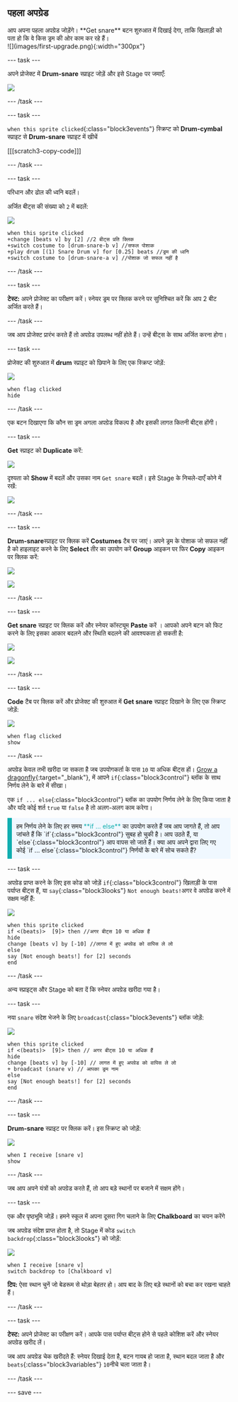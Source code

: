 ## पहला अपग्रेड

<div style="display: flex; flex-wrap: wrap">
<div style="flex-basis: 200px; flex-grow: 1; margin-right: 15px;">
आप अपना पहला अपग्रेड जोड़ेंगे। **Get snare** बटन शुरुआत में दिखाई देगा, ताकि खिलाड़ी को पता हो कि वे किस ड्रम की ओर काम कर रहे हैं।
</div>
<div>
![](images/first-upgrade.png){:width="300px"}
</div>
</div>

--- task ---

अपने प्रोजेक्ट में **Drum-snare** स्प्राइट जोड़ें और इसे Stage पर जमाएँ:

![](images/snare-stage.png)

--- /task ---

--- task ---

`when this sprite clicked`{:class="block3events"} स्क्रिप्ट को **Drum-cymbal** स्प्राइट से **Drum-snare** स्प्राइट में खीचें

[[[scratch3-copy-code]]]

--- /task ---

--- task ---

परिधान और ढोल की ध्वनि बदलें।

अर्जित बीट्स की संख्या को `2` में बदलें:

![](images/snare-icon.png)

```blocks3
when this sprite clicked
+change [beats v] by [2] //2 बीट्स प्रति क्लिक
+switch costume to [drum-snare-b v] //सफल पोशाक
+play drum [(1) Snare Drum v] for [0.25] beats //ड्रम की ध्वनि
+switch costume to [drum-snare-a v] //पोशाक जो सफल नहीं है
```

--- /task ---

--- task ---

**टेस्ट:** अपने प्रोजेक्ट का परीक्षण करें। स्नेयर ड्रम पर क्लिक करने पर सुनिश्चित करें कि आप 2 बीट अर्जित करते हैं।

--- /task ---

जब आप प्रोजेक्ट प्रारंभ करते हैं तो अपग्रेड उपलब्ध नहीं होते हैं। उन्हें बीट्स के साथ अर्जित करना होगा।

--- task ---

प्रोजेक्ट की शुरुआत में **drum** स्प्राइट को छिपाने के लिए एक स्क्रिप्ट जोड़ें:

![](images/snare-icon.png)

```blocks3
when flag clicked
hide
```

--- /task ---

एक बटन दिखाएगा कि कौन सा ड्रम अगला अपग्रेड विकल्प है और इसकी लागत कितनी बीट्स होंगी।

--- task ---

**Get** स्प्राइट को **Duplicate** करें:

![](images/duplicate-get.png)

दृश्यता को **Show** में बदलें और उसका नाम `Get snare` बदलें। इसे Stage के निचले-दाएँ कोने में रखें:

![](images/get-snare.png)

--- /task ---

--- task ---

**Drum-snare**स्प्राइट पर क्लिक करें **Costumes** टैब पर जाएं। अपने ड्रम के पोशाक जो सफल नहीं है को हाइलाइट करने के लिए **Select** तीर का उपयोग करें **Group** आइकन पर फिर **Copy** आइकन पर क्लिक करें:

![](images/snare-icon.png)

![](images/copy-costume.png)

--- /task ---

--- task ---

**Get snare** स्प्राइट पर क्लिक करें और स्नेयर कॉस्ट्यूम **Paste** करें । आपको अपने बटन को फिट करने के लिए इसका आकार बदलने और स्थिति बदलने की आवश्यकता हो सकती है:

![](images/get-snare-icon.png)

![](images/paste-costume.png)

--- /task ---

--- task ---

**Code** टैब पर क्लिक करें और प्रोजेक्ट की शुरुआत में **Get snare** स्प्राइट दिखाने के लिए एक स्क्रिप्ट जोड़ें:

![](images/get-snare-icon.png)

```blocks3
when flag clicked
show
```

--- /task ---

अपग्रेड केवल तभी खरीदा जा सकता है जब उपयोगकर्ता के पास `10` या अधिक बीट्स हों। [Grow a dragonfly](https://projects.raspberrypi.org/hi-IN/projects/grow-a-dragonfly){:target="_blank"}, में आपने `if`{:class="block3control"} ब्लॉक के साथ निर्णय लेने के बारे में सीखा।

एक `if ... else`{:class="block3control"} ब्लॉक का उपयोग निर्णय लेने के लिए किया जाता है और यदि कोई शर्त `true` या `false` है तो अलग-अलग काम करेगा।

<p style="border-left: solid; border-width:10px; border-color: #0faeb0; background-color: aliceblue; padding: 10px;">
हम निर्णय लेने के लिए हर समय <span style="color: #0faeb0">**if ... else**</span> का उपयोग करते हैं जब आप जागते हैं, तो आप जांचते हैं कि `if`{:class="block3control"} सुबह हो चुकी है। आप उठते हैं, या `else`{:class="block3control"} आप वापस सो जाते हैं। क्या आप अपने द्वारा लिए गए कोई `if ... else`{:class="block3control"} निर्णयों के बारे में सोच सकते हैं? 
</p>

--- task ---

अपग्रेड प्राप्त करने के लिए इस कोड को जोड़ें `if`{:class="block3control"} खिलाड़ी के पास पर्याप्त बीट्स हैं, या `say`{:class="block3looks"} `Not enough beats!`अगर वे अपग्रेड करने में सक्षम नहीं हैं:

![](images/get-snare-icon.png)

```blocks3
when this sprite clicked
if <(beats)>  [9]> then //अगर बीट्स 10 या अधिक हैं
hide
change [beats v] by [-10] //लागत में हुए अपग्रेड को वापिस ले लो
else
say [Not enough beats!] for [2] seconds 
end
```

--- /task ---

अन्य स्प्राइट्स और Stage को बता दें कि स्नेयर अपग्रेड खरीदा गया है।

--- task ---

नया `snare` संदेश भेजने के लिए `broadcast`{:class="block3events"} ब्लॉक जोड़ें:

![](images/get-snare-icon.png)

```blocks3
when this sprite clicked
if <(beats)>  [9]> then // अगर बीट्स 10 या अधिक हैं
hide
change [beats v] by [-10] // लागत में हुए अपग्रेड को वापिस ले लो
+ broadcast (snare v) // आपका ड्रम नाम
else
say [Not enough beats!] for [2] seconds 
end
```

--- /task ---

--- task ---

**Drum-snare** स्प्राइट पर क्लिक करें। इस स्क्रिप्ट को जोड़ें:

![](images/snare-icon.png)

```blocks3
when I receive [snare v]
show
```

--- /task ---

जब आप अपने यंत्रों को अपग्रेड करते हैं, तो आप बड़े स्थानों पर बजाने में सक्षम होंगे।

--- task ---

एक और पृष्ठभूमि जोड़ें। हमने स्कूल में अपना दूसरा गिग चलाने के लिए **Chalkboard** का चयन करेंगे

जब अपग्रेड संदेश प्राप्त होता है, तो Stage में कोड `switch backdrop`{:class="block3looks"}
 को जोड़ें:

![](images/stage-icon.png)

```blocks3
when I receive [snare v]
switch backdrop to [Chalkboard v]
```

**टिप:** ऐसा स्थान चुनें जो बेडरूम से थोड़ा बेहतर हो। आप बाद के लिए बड़े स्थानों को बचा कर रखना चाहते हैं।

--- /task ---

--- task ---

**टेस्ट:** अपने प्रोजेक्ट का परीक्षण करें। आपके पास पर्याप्त बीट्स होने से पहले कोशिश करें और स्नेयर अपग्रेड खरीद लें।

जब आप अपग्रेड चेक खरीदते हैं: स्नेयर दिखाई देता है, बटन गायब हो जाता है, स्थान बदल जाता है और `beats`{:class="block3variables"} `10`नीचे चला जाता है।

--- /task ---

--- save ---
